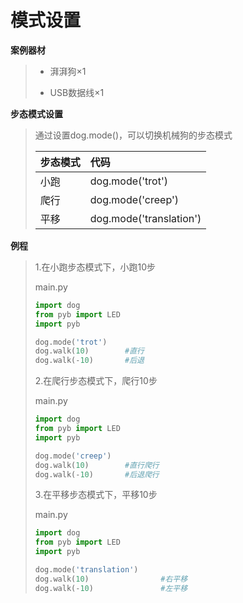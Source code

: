 # 模式设置

**案例器材**

>* 湃湃狗×1
>
>* USB数据线×1
>

**步态模式设置**

>通过设置dog.mode()，可以切换机械狗的步态模式
>
>| 步态模式 | 代码                    |
>| :------- | :---------------------- |
>| 小跑     | dog.mode('trot')        |
>| 爬行     | dog.mode('creep')       |
>| 平移     | dog.mode('translation') |
>

**例程**

>1.在小跑步态模式下，小跑10步
>
>main.py
>
>```python
>import dog
>from pyb import LED
>import pyb
>
>dog.mode('trot')
>dog.walk(10)        #直行
>dog.walk(-10)       #后退
>```
>
>2.在爬行步态模式下，爬行10步
>
>main.py
>
>```python
>import dog
>from pyb import LED
>import pyb
>
>dog.mode('creep')
>dog.walk(10)        #直行爬行
>dog.walk(-10)       #后退爬行
>```
>3.在平移步态模式下，平移10步
>
>main.py
>
>```python
>import dog
>from pyb import LED
>import pyb
>
>dog.mode('translation')
>dog.walk(10)                #右平移
>dog.walk(-10)               #左平移
>```